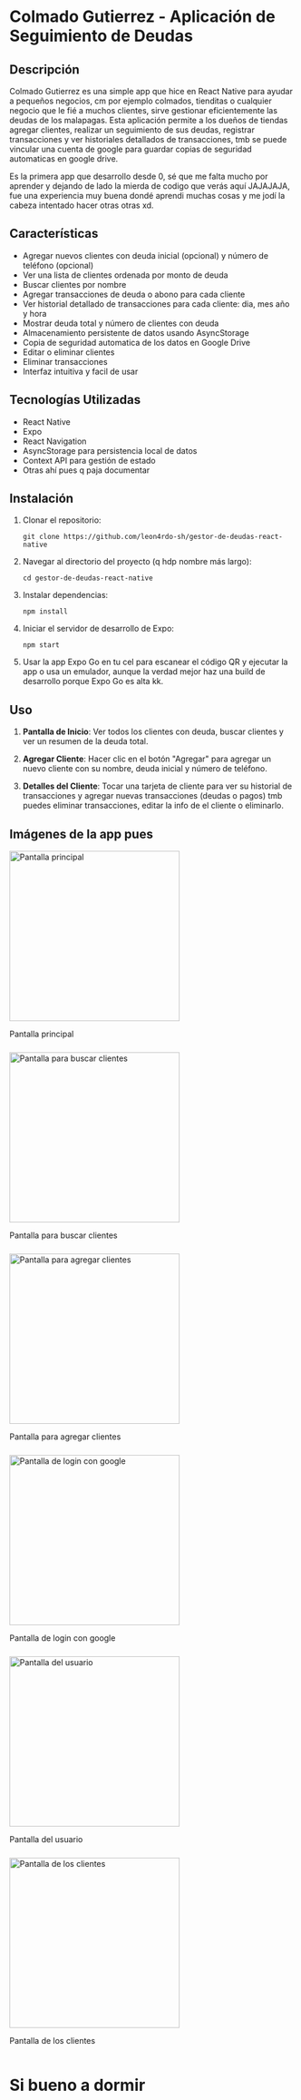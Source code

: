 # Colmado Gutierrez - Aplicación de Seguimiento de Deudas 

## Descripción

Colmado Gutierrez es una simple app que hice en React Native para ayudar a pequeños negocios, cm por ejemplo colmados, tienditas o cualquier negocio que le fié a muchos clientes, sirve gestionar eficientemente las deudas de los malapagas. Esta aplicación permite a los dueños de tiendas agregar clientes, realizar un seguimiento de sus deudas, registrar transacciones y ver historiales detallados de transacciones, tmb se puede vincular una cuenta de google para guardar copias de seguridad automaticas en google drive.

Es la primera app que desarrollo desde 0, sé que me falta mucho por aprender y dejando de lado la mierda de codigo que verás aquí JAJAJAJA, fue una experiencia muy buena dondé aprendi muchas cosas y me jodí la cabeza intentado hacer otras otras xd.

## Características

- Agregar nuevos clientes con deuda inicial (opcional) y número de teléfono (opcional)
- Ver una lista de clientes ordenada por monto de deuda
- Buscar clientes por nombre
- Agregar transacciones de deuda o abono para cada cliente
- Ver historial detallado de transacciones para cada cliente: dia, mes año y hora
- Mostrar deuda total y número de clientes con deuda
- Almacenamiento persistente de datos usando AsyncStorage
- Copia de seguridad automatica de los datos en Google Drive
- Editar o eliminar clientes
- Eliminar transacciones
- Interfaz intuitiva y facil de usar

## Tecnologías Utilizadas

- React Native
- Expo
- React Navigation
- AsyncStorage para persistencia local de datos
- Context API para gestión de estado
- Otras ahí pues q paja documentar

## Instalación

1. Clonar el repositorio:
   ```
   git clone https://github.com/leon4rdo-sh/gestor-de-deudas-react-native
   ```

2. Navegar al directorio del proyecto (q hdp nombre más largo):
   ```
   cd gestor-de-deudas-react-native
   ```

3. Instalar dependencias:
   ```
   npm install
   ```

4. Iniciar el servidor de desarrollo de Expo:
   ```
   npm start
   ```

5. Usar la app Expo Go en tu cel para escanear el código QR y ejecutar la app o usa un emulador, aunque la verdad mejor haz una build de desarrollo porque Expo Go es alta kk.


## Uso

1. **Pantalla de Inicio**: Ver todos los clientes con deuda, buscar clientes y ver un resumen de la deuda total.

2. **Agregar Cliente**: Hacer clic en el botón "Agregar" para agregar un nuevo cliente con su nombre, deuda inicial y número de teléfono.

3. **Detalles del Cliente**: Tocar una tarjeta de cliente para ver su historial de transacciones y agregar nuevas transacciones (deudas o pagos) tmb puedes eliminar transacciones, editar la info de el cliente o eliminarlo.

## Imágenes de la app pues

<div style="display: flex; flex-wrap: wrap; gap: 10px;">

  <div>
    <img src="./img/home-screen.png" alt="Pantalla principal" width="300"/>
    <p>Pantalla principal</p>
  </div>

  <div>
    <img src="./img/buscador.png" alt="Pantalla para buscar clientes" width="300"/>
    <p>Pantalla para buscar clientes</p>
  </div>

  <div>
    <img src="./img/agregar-cliente.png" alt="Pantalla para agregar clientes" width="300"/>
    <p>Pantalla para agregar clientes</p>
  </div>

  <div>
    <img src="./img/login-con-google.png" alt="Pantalla de login con google" width="300"/>
    <p>Pantalla de login con google</p>
  </div>

  <div>
    <img src="./img/pantalla-del-usuario.png" alt="Pantalla del usuario" width="300"/>
    <p>Pantalla del usuario</p>
  </div>

  <div>
    <img src="./img/pantalla-usuario-nataly.png" alt="Pantalla de los clientes" width="300"/>
    <p>Pantalla de los clientes</p>
  </div>

</div>


# Si bueno a dormir